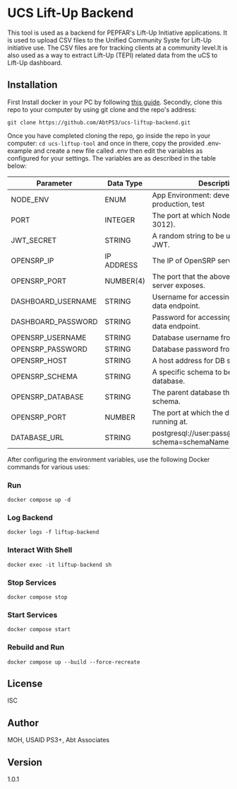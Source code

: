 # UCS Lift-Up Backend

This tool is used as a backend for PEPFAR's Lift-Up Initiative applications. It is used to upload CSV files to the Unified Community Syste for Lift-Up initiative use. The CSV files are for tracking clients at a community level.It is also used as a way to extract Lift-Up (TEPI) related data from the uCS to Lift-Up dashboard.

## Installation

First Install docker in your PC by following [this guide](https://docs.docker.com/engine/install/). Secondly, clone this repo to your computer by using git clone and the repo's address:

`git clone https://github.com/AbtPS3/ucs-liftup-backend.git`

Once you have completed cloning the repo, go inside the repo in your computer: `cd ucs-liftup-tool` and once in there, copy the provided .env-example and create a new file called .env then edit the variables as configured for your settings. The variables are as described in the table below:

| Parameter          | Data Type  | Description                                           |
| ------------------ | ---------- | ----------------------------------------------------- |
| NODE_ENV           | ENUM       | App Environment: development, production, test        |
| PORT               | INTEGER    | The port at which Node will run(default 3012).        |
| JWT_SECRET         | STRING     | A random string to be used to verify JWT.             |
| OPENSRP_IP         | IP ADDRESS | The IP of OpenSRP server.                             |
| OPENSRP_PORT       | NUMBER(4)  | The port that the above OpenSRP server exposes.       |
| DASHBOARD_USERNAME | STRING     | Username for accessing dashboard data endpoint.       |
| DASHBOARD_PASSWORD | STRING     | Password for accessing dashboard data endpoint.       |
| OPENSRP_USERNAME   | STRING     | Database username from MOH.                           |
| OPENSRP_PASSWORD   | STRING     | Database password from MOH.                           |
| OPENSRP_HOST       | STRING     | A host address for DB server.                         |
| OPENSRP_SCHEMA     | STRING     | A specific schema to be used inside the database.     |
| OPENSRP_DATABASE   | STRING     | The parent database that contains schema.             |
| OPENSRP_PORT       | NUMBER     | The port at which the database is running at.         |
| DATABASE_URL       | STRING     | postgresql://user:pass@host:PORT/DB?schema=schemaName |

After configuring the environment variables, use the following Docker commands for various uses:

### Run

`docker compose up -d`

### Log Backend

`docker logs -f liftup-backend`

### Interact With Shell

`docker exec -it liftup-backend sh`

### Stop Services

`docker compose stop`

### Start Services

`docker compose start`

### Rebuild and Run

`docker compose up --build --force-recreate`

## License

ISC

## Author

MOH, USAID PS3+, Abt Associates

## Version

1.0.1
